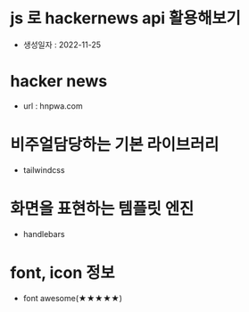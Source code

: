 # js 로 hackernews api 활용해보기
- 생성일자 : 2022-11-25

# hacker news
- url : hnpwa.com

# 비주얼담당하는 기본 라이브러리
- tailwindcss

# 화면을 표현하는 템플릿 엔진
- handlebars

# font, icon 정보
- font awesome(★★★★★)

